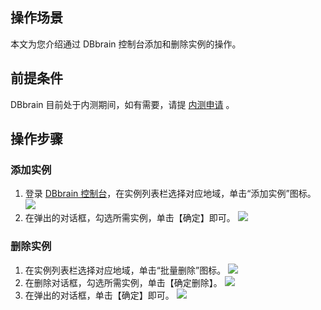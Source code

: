 ## 操作场景
本文为您介绍通过 DBbrain 控制台添加和删除实例的操作。

## 前提条件
DBbrain 目前处于内测期间，如有需要，请提 [内测申请](https://cloud.tencent.com/apply/p/hf28d7bu4zw) 。

## 操作步骤
### 添加实例
1. 登录 [DBbrain 控制台](https://console.cloud.tencent.com/dbbrain/analysis)，在实例列表栏选择对应地域，单击“添加实例”图标。
![](https://main.qcloudimg.com/raw/f9cf766344f3e7b624a912cfff731d6a.png)
2. 在弹出的对话框，勾选所需实例，单击【确定】即可。
![](https://main.qcloudimg.com/raw/a6cbcc0be3def5d98992d6831f084ac7.png)

### 删除实例
1. 在实例列表栏选择对应地域，单击“批量删除”图标。
![](https://main.qcloudimg.com/raw/2f7054404d8971c933c52b1c8f725b5b.png)
2. 在删除对话框，勾选所需实例，单击【确定删除】。
![](https://main.qcloudimg.com/raw/b27a6ddac60614fac7a126549c2dc803.png)
3. 在弹出的对话框，单击【确定】即可。
![](https://main.qcloudimg.com/raw/3108ebc98d644b67a54334193aec6493.png)

